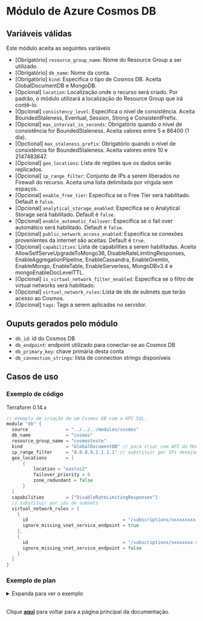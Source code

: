 # Módulo de Azure Cosmos DB
## Variáveis válidas
Este módulo aceita as seguintes variáveis
* [Obrigatório] `resource_group_name`: Nome do Resource Group a ser utilizado.
* [Obrigatório] `db_name`: Nome da conta.
* [Obrigatório] `kind`: Especifica o tipo de Cosmos DB. Aceita GlobalDocumentDB e MongoDB.
* [Opcional] `location`: Localização onde o recurso será criado. Por padrão, o módulo utilizará a localização do Resource Group que irá contê-lo.
* [Opcional] `consistency_level`: Especifica o nível de consistência. Aceita BoundedStaleness, Eventual, Session, Strong e ConsistentPrefix.
* [Opcional] `max_interval_in_seconds`: Obrigatório quando o nível de consistência for BoundedStaleness. Aceita valores entre 5 e 86400 (1 dia).
* [Opctional] `max_staleness_prefix`: Obrigatório quando o nível de consistência for BoundedStaleness. Aceita valores entre 10 e 2147483647.
* [Opcional] `geo_locations`: Lista de regiões que os dados serão replicados.
* [Opcional] `ip_range_filter`: Conjunto de IPs a serem liberados no Firewall do recurso. Aceita uma lista delimitada por vírgula sem espaços.
* [Opcional] `enable_free_tier`: Especifica se o Free Tier será habilitado. Default é `false`.
* [Opcional] `analytical_storage_enabled`: Especifica se o Analytical Storage será habilitado. Default é `false`.
* [Opcional] `enable_automatic_failover`: Especifica se o fail over automático será habilitado. Default é `false`.
* [Opcional] `public_network_access_enabled`: Especifica se conexões provenientes da internet são aceitas. Default é `true`.
* [Opcional] `capabilities`: Lista de capabilities a serem habilitadas. Aceita AllowSelfServeUpgradeToMongo36, DisableRateLimitingResponses, EnableAggregationPipeline, EnableCassandra, EnableGremlin, EnableMongo, EnableTable, EnableServerless, MongoDBv3.4 e mongoEnableDocLevelTTL.
* [Opcional] `is_virtual_network_filter_enabled`: Especifica se o filtro de virtual networks será habilitado.
* [Opcional] `virtual_network_rules`: Lista de ids de subnets que terão acesso ao Cosmos.
* [Opcional] `tags`: Tags a serem aplicadas no servidor.

## Ouputs gerados pelo módulo
* `db_id`: id do Cosmos DB
* `db_endpoint`: endpoint utilizado para conectar-se ao Cosmos DB
* `db_primary_key`: chave primária desta conta
* `db_connection_strings`: lista de connection strings disponíveis

## Casos de uso
### Exemplo de código
Terraform 0.14.x
``` Go
// exemplo de criação de um Cosmos DB com a API SQL.
module "db" {
  source              = "../../../modules/cosmos"
  db_name             = "cosmos"
  resource_group_name = "cosmosteste"
  kind                = "GlobalDocumentDB" // para criar com API do MongoDB, substituir por "MongoDB"
  ip_range_filter     = "0.0.0.0,1.1.1.1" // substituir por IPs desejados
  geo_locations       = [
      {
          location = "eastus2"
          failover_priority = 0
          zone_redundant = false
      }
  ]
  capabilities        = ["DisableRateLimitingResponses"]
  // substituir por ids de subnets
  virtual_network_rules = [
    {
      id                                   = "/subscriptions/xxxxxxxxx-xxxxx-xxxxxxx-xxxxxxxx/resourceGroups/cosmosteste/providers/Microsoft.Network/virtualNetworks/teste-vnet/subnets/default"
      ignore_missing_vnet_service_endpoint = true
    },
    {
      id                                   = "/subscriptions/xxxxxxxx-xxxxxx-xxxxxx-xxxxxxxxxxx/resourceGroups/cosmosteste/providers/Microsoft.Network/virtualNetworks/teste-vnet/subnets/default2"
      ignore_missing_vnet_service_endpoint = false
    }
  ]
}
```
### Exemplo de plan
<details><summary>Expanda para ver o exemplo</summary>

``` Go
Terraform used the selected providers to generate the following execution plan. Resource actions are indicated with the following symbols:
  + create

Terraform will perform the following actions:

  # module.db.azurerm_cosmosdb_account.db will be created
  + resource "azurerm_cosmosdb_account" "db" {
      + analytical_storage_enabled        = false
      + connection_strings                = (sensitive value)
      + enable_automatic_failover         = false
      + enable_free_tier                  = false
      + enable_multiple_write_locations   = false
      + endpoint                          = (known after apply)
      + id                                = (known after apply)
      + ip_range_filter                   = "0.0.0.0,1.1.1.1"
      + is_virtual_network_filter_enabled = true
      + kind                              = "GlobalDocumentDB"
      + location                          = "brazilsouth"
      + name                              = (known after apply)
      + offer_type                        = "Standard"
      + primary_key                       = (sensitive value)
      + primary_master_key                = (sensitive value)
      + primary_readonly_key              = (sensitive value)
      + primary_readonly_master_key       = (sensitive value)
      + public_network_access_enabled     = true
      + read_endpoints                    = (known after apply)
      + resource_group_name               = "cosmosteste"
      + secondary_key                     = (sensitive value)
      + secondary_master_key              = (sensitive value)
      + secondary_readonly_key            = (sensitive value)
      + secondary_readonly_master_key     = (sensitive value)
      + write_endpoints                   = (known after apply)

      + capabilities {
          + name = "DisableRateLimitingResponses"
        }

      + consistency_policy {
          + consistency_level       = "Session"
          + max_interval_in_seconds = (known after apply)
          + max_staleness_prefix    = (known after apply)
        }

      + geo_location {
          + failover_priority = 0
          + id                = (known after apply)
          + location          = "brazilsouth"
          + zone_redundant    = false
        }

      + virtual_network_rule {
          + id                                   = "/subscriptions/xxxxxxxxx-xxxx-xxxx-xxxxxxxxx/resourceGroups/cosmosteste/providers/Microsoft.Network/virtualNetworks/teste-vnet/subnets/default"
          + ignore_missing_vnet_service_endpoint = false
        }
      + virtual_network_rule {
          + id                                   = "/subscriptions/xxxxxxxx-xxxx-xxxx-xxxxxxxxxxx/resourceGroups/cosmosteste/providers/Microsoft.Network/virtualNetworks/teste-vnet/subnets/default2"
          + ignore_missing_vnet_service_endpoint = false
        }
    }

  # module.db.random_id.server will be created
  + resource "random_id" "server" {
      + b64_std     = (known after apply)
      + b64_url     = (known after apply)
      + byte_length = 8
      + dec         = (known after apply)
      + hex         = (known after apply)
      + id          = (known after apply)
    }

Plan: 2 to add, 0 to change, 0 to destroy.
```
</details>

<br/>

Clique [**aqui**](../../README.md) para voltar para a página principal da documentação.
